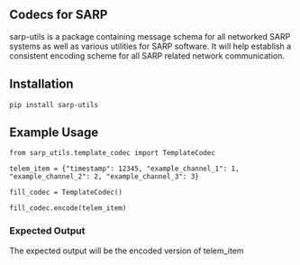 ## __Codecs for SARP__

sarp-utils is a package containing message schema for all networked SARP systems as well as various utilities for SARP software. It will help establish a consistent encoding scheme for all SARP related network communication.

## Installation

`pip install sarp-utils`

## Example Usage

`from sarp_utils.template_codec import TemplateCodec`

`telem_item = {"timestamp": 12345, "example_channel_1": 1, "example_channel_2": 2, "example_channel_3": 3}`

`fill_codec = TemplateCodec()`

`fill_codec.encode(telem_item)`

### Expected Output
The expected output will be the encoded version of telem_item